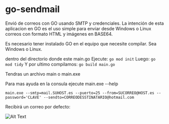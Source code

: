 # go-sendmail 

Envió de correos con GO usando SMTP y credenciales. La intención de esta aplicacion en GO es el uso simple para enviar desde Windows o Linux correos con formato HTML y imágenes en BASE64.


Es necesario tener instalado GO en el equipo que necesite compilar. Sea Windows o Linux.

dentro del directorio donde este main.go
Ejecute:
```go mod init```
Luego:
```go mod tidy```
Y por ultimo compilamos:
```go build main.go```

Tendras un archivo main o main.exe

Para mas ayuda en la consula ejecute main.exe --help

```main.exe --smtp=mail.SUHOST.es --puerto=25 --from=SUCORREO@HOST.es --password='CLAVE' --sendto=CORREODESSTINATARIO@hotmail.com```

Recibirá un correo por defecto:

![Alt Text](https://wexmaster.es/img/ejemplo.png)
